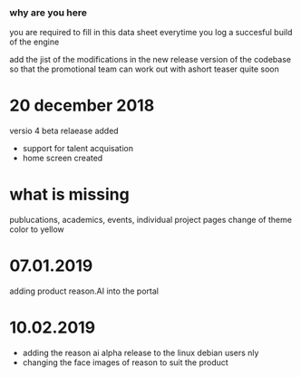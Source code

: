 ### why are you here 

you are required to fill in this data sheet everytime you log a succesful build of the engine 

add the jist of the modifications in the new release version of the codebase so that the promotional team can work out with ashort teaser quite soon


20 december 2018
=================

versio 4 beta relaease added
- support for talent acquisation
- home screen created

what is missing
===============
publucations, academics, events, individual project pages 
change of theme color to yellow


07.01.2019
============
adding product reason.AI into the portal

10.02.2019
============
- adding the reason ai alpha release to the linux debian users nly
- changing the face images of reason to suit the product

